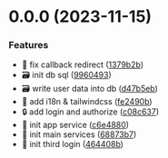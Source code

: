 # 0.0.0 (2023-11-15)

### Features

- :bug: fix callback redirect ([1379b2b](https://github.com/willin/sso/commit/1379b2b7fa38e2c684ce226f9cc8576985568a97))
- :card_file_box: init db sql ([9960493](https://github.com/willin/sso/commit/9960493bc06c9864f75e870d71b01c6c55d44662))
- :card_file_box: write user data into db ([d47b5eb](https://github.com/willin/sso/commit/d47b5ebae6adb2d314951306c3c0b5c526fb7e9a))
- :lipstick: add i18n & tailwindcss ([fe2490b](https://github.com/willin/sso/commit/fe2490bae4112c0289be2cbbecd990a4ae1ff0e3))
- :lock: add login and authorize ([c08c637](https://github.com/willin/sso/commit/c08c637b153e299da5bd426c286a69a7225a301a))
- :tada: init app service ([c6e4880](https://github.com/willin/sso/commit/c6e4880bee7812c18bbd8133fb2fd4e0eee4f7e2))
- :tada: init main services ([68873b7](https://github.com/willin/sso/commit/68873b7ee637deb4dd791ed83d935718813ee338))
- :tada: init third login ([464408b](https://github.com/willin/sso/commit/464408b724820d427aa9c3d71310023e962b9cc6))
